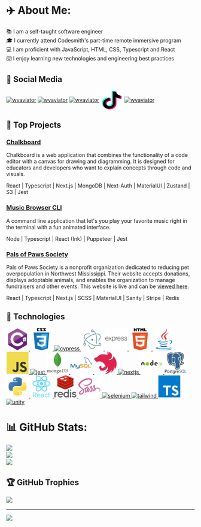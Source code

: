 # ✈️ About Me:

📚 I am a self-taught software engineer<br>🎓 I currently attend Codesmith's part-time remote immersive program<br>💻 I am proficient with JavaScript, HTML, CSS, Typescript and React<br>⌨️ I enjoy learning new technologies and engineering best practices

<h2 align="left">📡 Social Media</h2>
<p align="left">
<a href="https://twitter.com/wvaviator" target="blank"><img align="center" src="https://raw.githubusercontent.com/rahuldkjain/github-profile-readme-generator/master/src/images/icons/Social/twitter.svg" alt="wvaviator" height="50" width="60" /></a>
<a href="https://linkedin.com/in/wvaviator" target="blank"><img align="center" src="https://raw.githubusercontent.com/rahuldkjain/github-profile-readme-generator/master/src/images/icons/Social/linked-in-alt.svg" alt="wvaviator" height="50" width="60" /></a>
<a href="https://fb.com/wvaviator" target="blank"><img align="center" src="https://raw.githubusercontent.com/rahuldkjain/github-profile-readme-generator/master/src/images/icons/Social/facebook.svg" alt="wvaviator" height="50" width="60" /></a>
<a href="https://www.tiktok.com/@wvaviator1" target="blank"><img align="center" src="https://raw.githubusercontent.com/WVAviator/WVAviator/main/images/tiktok-logo-4500.svg" alt="wvaviator" height="50" width="60" /></a>
<a href="https://www.leetcode.com/wvaviator" target="blank"><img align="center" src="https://raw.githubusercontent.com/rahuldkjain/github-profile-readme-generator/master/src/images/icons/Social/leet-code.svg" alt="wvaviator" height="50" width="60" /></a>
</p>

<h2 align="left">🚧 Top Projects</h2>

  <h3><a href="https://github.com/WVAviator/chalkboard">Chalkboard</a></h3>
<p>Chalkboard is a web application that combines the functionality of a code editor with a canvas for drawing and diagramming. It is designed for educators and developers who want to explain concepts through code and visuals.</p>
  <p>React | Typescript | Next.js | MongoDB | Next-Auth | MaterialUI | Zustand | S3 | Jest</p>
  <h3><a href="https://github.com/WVAviator/music-browser-cli">Music Browser CLI</a></h3>
<p>A command line application that let's you play your favorite music right in the terminal with a fun animated interface.</p>
  <p>Node | Typescript | React (Ink) | Puppeteer | Jest</p>
  <h3><a href="https://github.com/WVAviator/pals-of-paws-society">Pals of Paws Society</a></h3>
<p>Pals of Paws Society is a nonprofit organization dedicated to reducing pet overpopulation in Northwest Mississippi. Their website accepts donations, displays adoptable animals, and enables the organization to manage fundraisers and other events. This website is live and can be <a href="https://www.palsofpawssociety.org/">viewed here</a>.</p>
  <p>React | Typescript | Next.js | SCSS | MaterialUI | Sanity | Stripe | Redis</p>


<h2 align="left">📱 Technologies</h2>
<p align="left"> <a href="https://www.w3schools.com/cs/" target="_blank" rel="noreferrer"> <img src="https://raw.githubusercontent.com/devicons/devicon/master/icons/csharp/csharp-original.svg" alt="csharp" width="60" height="60"/> </a> <a href="https://www.w3schools.com/css/" target="_blank" rel="noreferrer"> <img src="https://raw.githubusercontent.com/devicons/devicon/master/icons/css3/css3-original-wordmark.svg" alt="css3" width="60" height="60"/> </a> <a href="https://www.cypress.io" target="_blank" rel="noreferrer"> <img src="https://raw.githubusercontent.com/simple-icons/simple-icons/6e46ec1fc23b60c8fd0d2f2ff46db82e16dbd75f/icons/cypress.svg" alt="cypress" width="60" height="60"/> </a> <a href="https://www.electronjs.org" target="_blank" rel="noreferrer"> <img src="https://raw.githubusercontent.com/devicons/devicon/master/icons/electron/electron-original.svg" alt="electron" width="60" height="60"/> </a> <a href="https://expressjs.com" target="_blank" rel="noreferrer"> <img src="https://raw.githubusercontent.com/devicons/devicon/master/icons/express/express-original-wordmark.svg" alt="express" width="60" height="60"/> </a> <a href="https://www.w3.org/html/" target="_blank" rel="noreferrer"> <img src="https://raw.githubusercontent.com/devicons/devicon/master/icons/html5/html5-original-wordmark.svg" alt="html5" width="60" height="60"/> </a> <a href="https://www.java.com" target="_blank" rel="noreferrer"> <img src="https://raw.githubusercontent.com/devicons/devicon/master/icons/java/java-original.svg" alt="java" width="60" height="60"/> </a> <a href="https://developer.mozilla.org/en-US/docs/Web/JavaScript" target="_blank" rel="noreferrer"> <img src="https://raw.githubusercontent.com/devicons/devicon/master/icons/javascript/javascript-original.svg" alt="javascript" width="60" height="60"/> </a> <a href="https://jestjs.io" target="_blank" rel="noreferrer"> <img src="https://www.vectorlogo.zone/logos/jestjsio/jestjsio-icon.svg" alt="jest" width="60" height="60"/> </a> <a href="https://www.mongodb.com/" target="_blank" rel="noreferrer"> <img src="https://raw.githubusercontent.com/devicons/devicon/master/icons/mongodb/mongodb-original-wordmark.svg" alt="mongodb" width="60" height="60"/> </a> <a href="https://www.mysql.com/" target="_blank" rel="noreferrer"> <img src="https://raw.githubusercontent.com/devicons/devicon/master/icons/mysql/mysql-original-wordmark.svg" alt="mysql" width="60" height="60"/> </a> <a href="https://nestjs.com/" target="_blank" rel="noreferrer"> <img src="https://raw.githubusercontent.com/devicons/devicon/master/icons/nestjs/nestjs-plain.svg" alt="nestjs" width="60" height="60"/> </a> <a href="https://nextjs.org/" target="_blank" rel="noreferrer"> <img src="https://cdn.worldvectorlogo.com/logos/nextjs-2.svg" alt="nextjs" width="60" height="60"/> </a> <a href="https://nodejs.org" target="_blank" rel="noreferrer"> <img src="https://raw.githubusercontent.com/devicons/devicon/master/icons/nodejs/nodejs-original-wordmark.svg" alt="nodejs" width="60" height="60"/> </a> <a href="https://www.postgresql.org" target="_blank" rel="noreferrer"> <img src="https://raw.githubusercontent.com/devicons/devicon/master/icons/postgresql/postgresql-original-wordmark.svg" alt="postgresql" width="60" height="60"/> </a> <a href="https://www.python.org" target="_blank" rel="noreferrer"> <img src="https://raw.githubusercontent.com/devicons/devicon/master/icons/python/python-original.svg" alt="python" width="60" height="60"/> </a> <a href="https://reactjs.org/" target="_blank" rel="noreferrer"> <img src="https://raw.githubusercontent.com/devicons/devicon/master/icons/react/react-original-wordmark.svg" alt="react" width="60" height="60"/> </a> <a href="https://redis.io" target="_blank" rel="noreferrer"> <img src="https://raw.githubusercontent.com/devicons/devicon/master/icons/redis/redis-original-wordmark.svg" alt="redis" width="60" height="60"/> </a> <a href="https://sass-lang.com" target="_blank" rel="noreferrer"> <img src="https://raw.githubusercontent.com/devicons/devicon/master/icons/sass/sass-original.svg" alt="sass" width="60" height="60"/> </a> <a href="https://www.selenium.dev" target="_blank" rel="noreferrer"> <img src="https://raw.githubusercontent.com/detain/svg-logos/780f25886640cef088af994181646db2f6b1a3f8/svg/selenium-logo.svg" alt="selenium" width="60" height="60"/> </a> <a href="https://tailwindcss.com/" target="_blank" rel="noreferrer"> <img src="https://www.vectorlogo.zone/logos/tailwindcss/tailwindcss-icon.svg" alt="tailwind" width="60" height="60"/> </a> <a href="https://www.typescriptlang.org/" target="_blank" rel="noreferrer"> <img src="https://raw.githubusercontent.com/devicons/devicon/master/icons/typescript/typescript-original.svg" alt="typescript" width="60" height="60"/> </a> <a href="https://unity.com/" target="_blank" rel="noreferrer"> <img src="https://www.vectorlogo.zone/logos/unity3d/unity3d-icon.svg" alt="unity" width="60" height="60"/> </a> </p>

# 📊 GitHub Stats:

![](https://github-readme-stats.vercel.app/api?username=wvaviator&theme=dark&hide_border=false&include_all_commits=false&count_private=false)<br/>
![](https://github-readme-streak-stats.herokuapp.com/?user=wvaviator&theme=dark&hide_border=false)<br/>
![](https://github-readme-stats.vercel.app/api/top-langs/?username=wvaviator&exclude_repo=JonnyApple,Balloon-Frenzy,TopDownCharacter,Wildfire,Etched,Flight-Sim-Repo&theme=dark&hide_border=false)

## 🏆 GitHub Trophies

![](https://github-profile-trophy.vercel.app/?username=wvaviator&theme=radical&no-frame=false&no-bg=true&margin-w=4)

---

[![](https://visitcount.itsvg.in/api?id=wvaviator&icon=0&color=0)](https://visitcount.itsvg.in)
